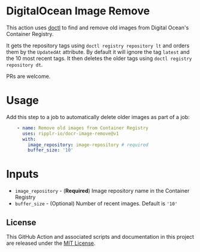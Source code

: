 # DigitalOcean Image Remove
This action uses [doctl](https://github.com/digitalocean/action-doctl) to find and remove old images from Digital Ocean's Container Registry.

It gets the repository tags using `doctl registry repository lt` and orders them by the `UpdatedAt` attribute. By default it will ignore the tag `latest` and the 10 most recent tags. It then deletes the older tags using `doctl registry repository dt`.

PRs are welcome.

# Usage
Add this step to a job to automatically delete older images as part of a job:

```yaml
    - name: Remove old images from Container Registry
      uses: ripplr-io/docr-image-remove@v1
      with:
        image_repository: image-repository # required
        buffer_size: '10'
```

# Inputs
- `image_repository` - (**Required**) Image repository name in the Container Registry
- `buffer_size` - (Optional) Number of recent images. Default is `'10'`

## License

This GitHub Action and associated scripts and documentation in this project are released under the [MIT License](LICENSE).

